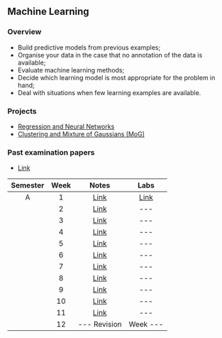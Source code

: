## Machine Learning

### Overview
- Build predictive models from previous examples;
- Organise your data in the case that no annotation of the data is available;
- Evaluate machine learning methods;
- Decide which learning model is most appropriate for the problem in hand;
- Deal with situations when few learning examples are available. 

### Projects
- [Regression and Neural Networks](https://github.com/mughees-asif/postgraduate-artificial-intelligence/tree/master/Semester%20A/Machine%20Learning/projects/project1/)
- [Clustering and Mixture of Gaussians (MoG)](https://github.com/mughees-asif/postgraduate-artificial-intelligence/tree/master/Semester%20A/Machine%20Learning/projects/project2/)

### Past examination papers
- [Link](https://github.com/mughees-asif/postgraduate-artificial-intelligence/tree/master/Semester%20A/Machine%20Learning/pastpapers)

| Semester   |      Week |  Notes | Labs |
|:----------:|:-------------:|:------:|:------:|
| A |  1 | [Link](https://github.com/mughees-asif/postgraduate-artificial-intelligence/tree/master/Semester%20A/Machine%20Learning/notes/Week%201) | [Link](https://github.com/mughees-asif/postgraduate-artificial-intelligence/tree/master/Semester%20A/Machine%20Learning/labs/Lab%201) |
|  |  2 | [Link](https://github.com/mughees-asif/postgraduate-artificial-intelligence/tree/master/Semester%20A/Machine%20Learning/notes/Week%202) | --- |
|  |  3 | [Link](https://github.com/mughees-asif/postgraduate-artificial-intelligence/tree/master/Semester%20A/Machine%20Learning/notes/Week%203) | --- |
|  |  4 | [Link](https://github.com/mughees-asif/postgraduate-artificial-intelligence/tree/master/Semester%20A/Machine%20Learning/notes/Week%204) | --- |
|  |  5 | [Link](https://github.com/mughees-asif/postgraduate-artificial-intelligence/tree/master/Semester%20A/Machine%20Learning/notes/Week%205) | --- |
|  |  6 | [Link](https://github.com/mughees-asif/postgraduate-artificial-intelligence/tree/master/Semester%20A/Machine%20Learning/notes/Week%206) | --- |
|  |  7 | [Link](https://github.com/mughees-asif/postgraduate-artificial-intelligence/tree/master/Semester%20A/Machine%20Learning/notes/Week%207) | --- |
|  |  8 | [Link](https://github.com/mughees-asif/postgraduate-artificial-intelligence/tree/master/Semester%20A/Machine%20Learning/notes/Week%208) | --- |
|  |  9 | [Link](https://github.com/mughees-asif/postgraduate-artificial-intelligence/tree/master/Semester%20A/Machine%20Learning/notes/Week%209) | --- |
|  |  10 | [Link](https://github.com/mughees-asif/postgraduate-artificial-intelligence/tree/master/Semester%20A/Machine%20Learning/notes/Week%2010) | ---  |
|  |  11 | [Link](https://github.com/mughees-asif/postgraduate-artificial-intelligence/tree/master/Semester%20A/Machine%20Learning/notes/Week%2011) | --- |
|  |  12 | --- Revision | Week --- |